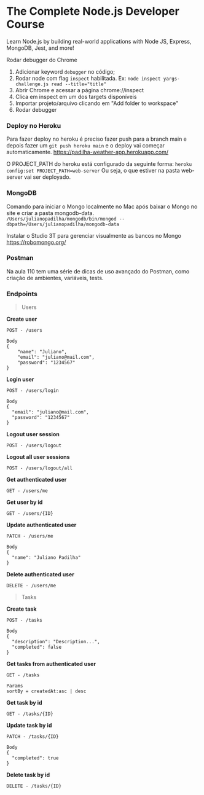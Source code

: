 # The Complete Node.js Developer Course
Learn Node.js by building real-world applications with Node JS, Express, MongoDB, Jest, and more!

Rodar debugger do Chrome
1. Adicionar keyword `debugger` no código;
2. Rodar node com flag `inspect` habilitada. Ex: `node inspect yargs-challenge.js read --title="title"`
3. Abrir Chrome e acessar a página chrome://inspect
4. Clica em inspect em um dos targets disponíveis
5. Importar projeto/arquivo clicando em "Add folder to workspace"
6. Rodar debugger

### Deploy no Heroku
Para fazer deploy no heroku é preciso fazer push para a branch main e depois fazer um `git push heroku main` e o deploy vai começar automaticamente.
https://padilha-weather-app.herokuapp.com/

O PROJECT_PATH do heroku está configurado da seguinte forma:
`heroku config:set PROJECT_PATH=web-server`
Ou seja, o que estiver na pasta web-server vai ser deployado.

### MongoDB
Comando para iniciar o Mongo localmente no Mac após baixar o Mongo no site e criar a pasta mongodb-data.
`/Users/julianopadilha/mongodb/bin/mongod --dbpath=/Users/julianopadilha/mongodb-data`

Instalar o Studio 3T para gerenciar visualmente as bancos no Mongo
https://robomongo.org/

### Postman
Na aula 110 tem uma série de dicas de uso avançado do Postman, como criação de ambientes, variáveis, tests.

### Endpoints

> Users

**Create user** 
```
POST - /users

Body
{
	"name": "Juliano",
	"email": "juliano@mail.com",
	"password": "1234567" 
}
```

**Login user** 
```
POST - /users/login

Body
{
  "email": "juliano@mail.com",
  "password": "1234567"
}
```

**Logout user session** 
```
POST - /users/logout
```

**Logout all user sessions** 
```
POST - /users/logout/all
```

**Get authenticated user** 
```
GET - /users/me
```

**Get user by id** 
```
GET - /users/{ID}
```

**Update authenticated user** 
```
PATCH - /users/me

Body
{
  "name": "Juliano Padilha"
}
```

**Delete authenticated user** 
```
DELETE - /users/me
```

> Tasks

**Create task** 
```
POST - /tasks

Body
{
  "description": "Description...",
  "completed": false
}
```

**Get tasks from authenticated user** 
```
GET - /tasks

Params
sortBy = createdAt:asc | desc
```

**Get task by id** 
```
GET - /tasks/{ID}
```

**Update task by id** 
```
PATCH - /tasks/{ID}

Body 
{
  "completed": true
}
```

**Delete task by id** 
```
DELETE - /tasks/{ID}
```